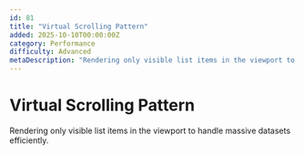 ```yaml
---
id: 81
title: "Virtual Scrolling Pattern"
added: 2025-10-10T00:00:00Z
category: Performance
difficulty: Advanced
metaDescription: "Rendering only visible list items in the viewport to handle massive datasets efficiently."
---
```


# Virtual Scrolling Pattern

Rendering only visible list items in the viewport to handle massive datasets efficiently.
